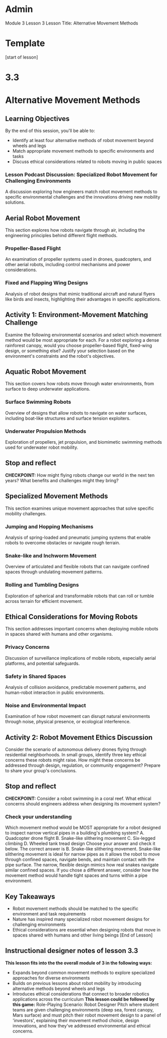 # Admin
Module 3
Lesson 3
Lesson Title: Alternative Movement Methods
# Template
[start of lesson]
# 3.3
# Alternative Movement Methods
## Learning Objectives
By the end of this session, you'll be able to:
- Identify at least four alternative methods of robot movement beyond wheels and legs
- Match appropriate movement methods to specific environments and tasks
- Discuss ethical considerations related to robots moving in public spaces
### Lesson Podcast Discussion: Specialized Robot Movement for Challenging Environments
A discussion exploring how engineers match robot movement methods to specific environmental challenges and the innovations driving new mobility solutions.
## Aerial Robot Movement
This section explores how robots navigate through air, including the engineering principles behind different flight methods.
### Propeller-Based Flight
An examination of propeller systems used in drones, quadcopters, and other aerial robots, including control mechanisms and power considerations.
### Fixed and Flapping Wing Designs
Analysis of robot designs that mimic traditional aircraft and natural flyers like birds and insects, highlighting their advantages in specific applications.
## **Activity 1: Environment-Movement Matching Challenge**
Examine the following environmental scenarios and select which movement method would be most appropriate for each. For a robot exploring a dense rainforest canopy, would you choose propeller-based flight, fixed-wing design, or something else? Justify your selection based on the environment's constraints and the robot's objectives.
## Aquatic Robot Movement
This section covers how robots move through water environments, from surface to deep underwater applications.
### Surface Swimming Robots
Overview of designs that allow robots to navigate on water surfaces, including boat-like structures and surface tension exploiters.
### Underwater Propulsion Methods
Exploration of propellers, jet propulsion, and biomimetic swimming methods used for underwater robot mobility.
## Stop and reflect

**CHECKPOINT:** How might flying robots change our world in the next ten years? What benefits and challenges might they bring?

## Specialized Movement Methods
This section examines unique movement approaches that solve specific mobility challenges.
### Jumping and Hopping Mechanisms
Analysis of spring-loaded and pneumatic jumping systems that enable robots to overcome obstacles or navigate rough terrain.
### Snake-like and Inchworm Movement
Overview of articulated and flexible robots that can navigate confined spaces through undulating movement patterns.
### Rolling and Tumbling Designs
Exploration of spherical and transformable robots that can roll or tumble across terrain for efficient movement.
## Ethical Considerations for Moving Robots
This section addresses important concerns when deploying mobile robots in spaces shared with humans and other organisms.
### Privacy Concerns
Discussion of surveillance implications of mobile robots, especially aerial platforms, and potential safeguards.
### Safety in Shared Spaces
Analysis of collision avoidance, predictable movement patterns, and human-robot interaction in public environments.
### Noise and Environmental Impact
Examination of how robot movement can disrupt natural environments through noise, physical presence, or ecological interference.
## **Activity 2: Robot Movement Ethics Discussion**
Consider the scenario of autonomous delivery drones flying through residential neighborhoods. In small groups, identify three key ethical concerns these robots might raise. How might these concerns be addressed through design, regulation, or community engagement? Prepare to share your group's conclusions.
## Stop and reflect

**CHECKPOINT:** Consider a robot swimming in a coral reef. What ethical concerns should engineers address when designing its movement system?

### **Check your understanding**
Which movement method would be MOST appropriate for a robot designed to inspect narrow vertical pipes in a building's plumbing system?
A. Quadcopter drone flight
B. Snake-like slithering movement
C. Six-legged climbing
D. Wheeled tank tread design
Choose your answer and check it below.
The correct answer is B. Snake-like slithering movement. Snake-like slithering movement is ideal for narrow pipes as it allows the robot to move through confined spaces, navigate bends, and maintain contact with the pipe surface. The narrow, flexible design mimics how real snakes navigate similar confined spaces. If you chose a different answer, consider how the movement method would handle tight spaces and turns within a pipe environment.
## Key Takeaways
- Robot movement methods should be matched to the specific environment and task requirements
- Nature has inspired many specialized robot movement designs for challenging environments
- Ethical considerations are essential when designing robots that move in spaces shared with humans and other living beings
[End of Lesson]
## Instructional designer notes of lesson 3.3
**This lesson fits into the the overall module of 3 in the following ways:**
- Expands beyond common movement methods to explore specialized approaches for diverse environments
- Builds on previous lessons about robot mobility by introducing alternative methods beyond wheels and legs
- Introduces ethical considerations that connect to broader robotics applications across the curriculum
**This lesson could be followed by this game:**
Role-Playing Scenario: Robot Designer Pitch where student teams are given challenging environments (deep sea, forest canopy, Mars surface) and must pitch their robot movement design to a panel of 'investors', explaining their movement method choice, design innovations, and how they've addressed environmental and ethical concerns.